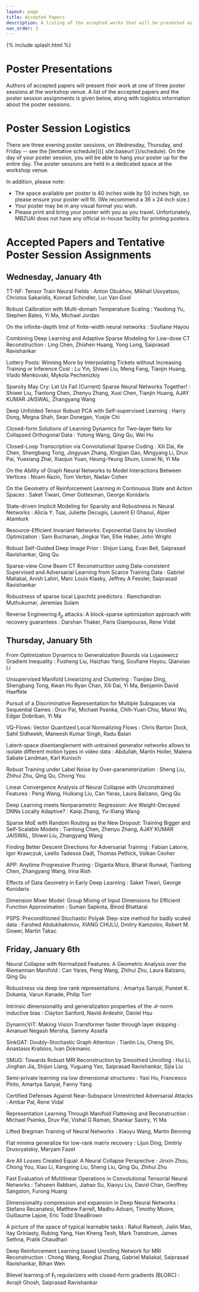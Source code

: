 ```yaml
---
layout: page
title: Accepted Papers
description: A listing of the accepted works that will be presented as posters at the workshop
nav_order: 3
---
```


{% include splash.html %}

# Poster Presentations

Authors of accepted papers will present their work at one of three poster
sessions at the workshop venue. A list of the accepted papers and the poster
session assignments is given below, along with logistics information about the
poster sessions.

# Poster Session Logistics

There are three evening poster sessions, on Wednesday, Thursday,
and Friday -- see the [tentative schedule]({{ site.baseurl }}/schedule).
On the day of your poster session, you will be able to hang your poster up for
the entire day. The poster sessions are held in a dedicated space at the
workshop venue. 

In addition, please note:

- The space available per poster is 40 inches wide by 50 inches high, so please
  ensure your poster will fit. (We recommend a 36 x 24 inch size.)
- Your poster may be in any visual format you wish.
- Please print and bring your poster with you as you travel. Unfortunately,
  MBZUAI does not have any official in-house facility for printing posters.

# Accepted Papers and Tentative Poster Session Assignments

## Wednesday, January 4th 

TT-NF: Tensor Train Neural Fields
  : Anton Obukhov, Mikhail Usvyatsov, Christos Sakaridis, Konrad Schindler, Luc Van Gool

Robust Calibration with Multi-domain Temperature Scaling
  : Yaodong Yu, Stephen Bates, Yi Ma, Michael Jordan

On the infinite-depth limit of finite-width neural networks
  : Soufiane Hayou

Combining Deep Learning and Adaptive Sparse Modeling for Low-dose CT Reconstruction
  : Ling Chen, Zhishen Huang, Yong Long, Saiprasad Ravishankar

Lottery Pools: Winning More by Interpolating Tickets without Increasing Training or Inference Cost
  : Lu Yin, Shiwei Liu, Meng Fang, Tianjin Huang, Vlado Menkovski, Mykola Pechenizkiy

Sparsity May Cry: Let Us Fail (Current) Sparse Neural Networks Together!
  : Shiwei Liu, Tianlong Chen, Zhenyu Zhang, Xuxi Chen, Tianjin Huang, AJAY KUMAR JAISWAL, Zhangyang Wang

Deep Unfolded Tensor Robust PCA with Self-supervised Learning
  : Harry Dong, Megna Shah, Sean Donegan, Yuejie Chi

Closed-form Solutions of Learning Dynamics for Two-layer Nets for Collapsed Orthogonal Data
  : Yutong Wang, Qing Qu, Wei Hu

Closed-Loop Transcription via Convolutional Sparse Coding
  : Xili Dai, Ke Chen, Shengbang Tong, Jingyuan Zhang, Xingjian Gao, Mingyang Li, Druv Pai, Yuexiang Zhai, Xiaojun Yuan, Heung-Yeung Shum, Lionel Ni, Yi Ma

On the Ability of Graph Neural Networks to Model Interactions Between Vertices
  : Noam Razin, Tom Verbin, Nadav Cohen

On the Geometry of Reinforcement Learning in Continuous State and Action Spaces
  : Saket Tiwari, Omer Gottesman, George Konidaris

State-driven Implicit Modeling for Sparsity and Robustness in Neural Networks
  : Alicia Y. Tsai, Juliette Decugis, Laurent El Ghaoui, Alper Atamturk

Resource-Efficient Invariant Networks: Exponential Gains by Unrolled Optimization
  : Sam Buchanan, Jingkai Yan, Ellie Haber, John Wright

Robust Self-Guided Deep Image Prior
  : Shijun Liang, Evan Bell, Saiprasad Ravishankar, Qing Qu

Sparse-view Cone Beam CT Reconstruction using Data-consistent Supervised and Adversarial Learning from Scarce Training Data
  : Gabriel Maliakal, Anish Lahiri, Marc Louis Klasky, Jeffrey A Fessler, Saiprasad Ravishankar

Robustness of sparse local Lipschitz predictors
  : Ramchandran Muthukumar, Jeremias Sulam

Reverse Engineering $\ell_p$ attacks: A block-sparse optimization approach with recovery guarantees
  : Darshan Thaker, Paris Giampouras, Rene Vidal


## Thursday, January 5th 

From Optimization Dynamics to Generalization Bounds via Lojasiewicz Gradient Inequality
  : Fusheng Liu, Haizhao Yang, Soufiane Hayou, Qianxiao Li

Unsupervised Manifold Linearizing and Clustering
  : Tianjiao Ding, Shengbang Tong, Kwan Ho Ryan Chan, Xili Dai, Yi Ma, Benjamin David Haeffele

Pursuit of a Discriminative Representation for Multiple Subspaces via Sequential Games
  : Druv Pai, Michael Psenka, Chih-Yuan Chiu, Manxi Wu, Edgar Dobriban, Yi Ma

VQ-Flows: Vector Quantized Local Normalizing Flows
  : Chris Barton Dock, Sahil Sidheekh, Maneesh Kumar Singh, Radu Balan

Latent-space disentanglement with untrained generator networks allows to isolate different motion types in video data
  : Abdullah, Martin Holler, Malena Sabate Landman, Karl Kunisch

Robust Training under Label Noise by Over-parameterization
  : Sheng Liu, Zhihui Zhu, Qing Qu, Chong You

Linear Convergence Analysis of Neural Collapse with Unconstrained Features
  : Peng Wang, Huikang Liu, Can Yaras, Laura Balzano, Qing Qu

Deep Learning meets Nonparametric Regression: Are Weight-Decayed DNNs Locally Adaptive?
  : Kaiqi Zhang, Yu-Xiang Wang

Sparse MoE with Random Routing as the New Dropout: Training Bigger and Self-Scalable Models
  : Tianlong Chen, Zhenyu Zhang, AJAY KUMAR JAISWAL, Shiwei Liu, Zhangyang Wang

Finding Better Descent Directions for Adversarial Training
  : Fabian Latorre, Igor Krawczuk, Leello Tadesse Dadi, Thomas Pethick, Volkan Cevher

APP: Anytime Progressive Pruning
  : Diganta Misra, Bharat Runwal, Tianlong Chen, Zhangyang Wang, Irina Rish

Effects of Data Geometry in Early Deep Learning
  : Saket Tiwari, George Konidaris

Dimension Mixer Model: Group Mixing of Input Dimensions for Efficient Function Approximation
  : Suman Sapkota, Binod Bhattarai

PSPS: Preconditioned Stochastic Polyak Step-size method for badly scaled data
  : Farshed Abdukhakimov, XIANG CHULU, Dmitry Kamzolov, Robert M. Gower, Martin Takac

## Friday, January 6th 

Neural Collapse with Normalized Features: A Geometric Analysis over the Riemannian Manifold
  : Can Yaras, Peng Wang, Zhihui Zhu, Laura Balzano, Qing Qu

Robustness via deep low rank representations
  : Amartya Sanyal, Puneet K. Dokania, Varun Kanade, Philip Torr

Intrinsic dimensionality and generalization properties of the $\mathcal{R}$-norm inductive bias
  : Clayton Sanford, Navid Ardeshir, Daniel Hsu

DynamicViT: Making Vision Transformer faster through layer skipping
  : Amanuel Negash Mersha, Sammy Assefa

SinkGAT: Doubly-Stochastic Graph Attention
  : Tianlin Liu, Cheng Shi, Anastasis Kratsios, Ivan Dokmanic

SMUG: Towards Robust MRI Reconstruction by Smoothed Unrolling
  : Hui Li, Jinghan Jia, Shijun Liang, Yuguang Yao, Saiprasad Ravishankar, Sijia Liu

Semi-private learning via low dimensional structures
  : Yaxi Hu, Francesco Pinto, Amartya Sanyal, Fanny Yang

Certified Defenses Against Near-Subspace Unrestricted Adversarial Attacks
  : Ambar Pal, Rene Vidal

Representation Learning Through Manifold Flattening and Reconstruction
  : Michael Psenka, Druv Pai, Vishal G Raman, Shankar Sastry, Yi Ma

Lifted Bregman Training of Neural Networks
  : Xiaoyu Wang, Martin Benning

Flat minima generalize for low-rank matrix recovery
  : Lijun Ding, Dmitriy Drusvyatskiy, Maryam Fazel

Are All Losses Created Equal: A Neural Collapse Perspective
  : Jinxin Zhou, Chong You, Xiao Li, Kangning Liu, Sheng Liu, Qing Qu, Zhihui Zhu

Fast Evaluation of Multilinear Operations in Convolutional Tensorial Neural Networks
  : Tahseen Rabbani, Jiahao Su, Xiaoyu Liu, David Chan, Geoffrey Sangston, Furong Huang

Dimensionality compression and expansion in Deep Neural Networks
  : Stefano Recanatesi, Matthew Farrell, Madhu Advani, Timothy Moore, Guillaume Lajoie, Eric Todd SheaBrown

A picture of the space of typical learnable tasks
  : Rahul Ramesh, Jialin Mao, Itay Griniasty, Rubing Yang, Han Kheng Teoh, Mark Transtrum, James Sethna, Pratik Chaudhari

Deep Reinforcement Learning based Unrolling Network for MRI Reconstruction
  : Chong Wang, Rongkai Zhang, Gabriel Maliakal, Saiprasad Ravishankar, Bihan Wen

Bilevel learning of $\ell_{1}$ regularizers with closed-form gradients (BLORC)
  : Avrajit Ghosh, Saiprasad Ravishankar
